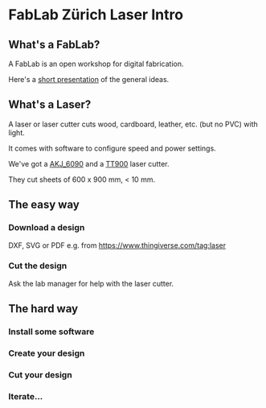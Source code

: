 # FabLab Zürich Laser Intro

## What's a FabLab?
A FabLab is an open workshop for digital fabrication.

Here's a [short presentation](http://www.tamberg.org/fablabzurich/2017/WasIstEinFabLab.pdf) of the general ideas.

## What's a Laser?
A laser or laser cutter cuts wood, cardboard, leather, etc. (but no PVC) with light.

It comes with software to configure speed and power settings.

We've got a [AKJ_6090](http://wiki.zurich.fablab.ch/AKJ_6090) and a [TT900](http://wiki.zurich.fablab.ch/TT900) laser cutter.

They cut sheets of 600 x 900 mm, < 10 mm.

## The easy way

### Download a design
DXF, SVG or PDF e.g. from https://www.thingiverse.com/tag:laser

### Cut the design
Ask the lab manager for help with the laser cutter.

## The hard way

### Install some software

### Create your design

### Cut your design

### Iterate...

